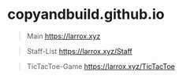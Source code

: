# copyandbuild.github.io

> Main
https://larrox.xyz

> Staff-List
https://larrox.xyz/Staff

> TicTacToe-Game
https://larrox.xyz/TicTacToe
